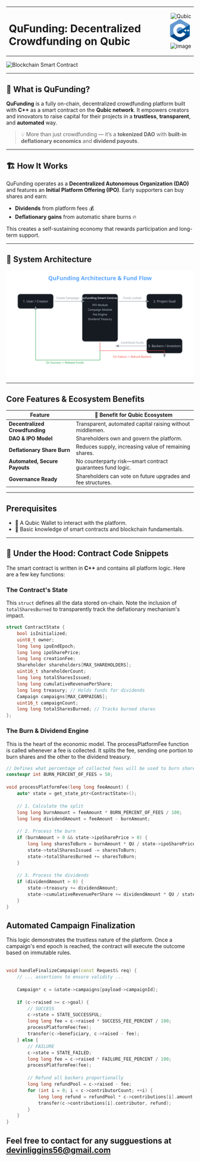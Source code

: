 <table>
  <tr>
    <td><h1> QuFunding: Decentralized Crowdfunding on Qubic</h1></td>
    <td align="right">
      <img src="https://github.com/user-attachments/assets/f1feeab8-6c46-4339-b148-05cfc8372709" alt="Qubic" width="60" height="60"/>
      <img src="https://raw.githubusercontent.com/devicons/devicon/master/icons/cplusplus/cplusplus-original.svg" alt="C++" width="60" height="60"/>
      <img width="60" height="60" alt="image" src="https://github.com/user-attachments/assets/d09ca5dc-1095-4027-95e6-f715102d9161"/>
    </td> 
  </tr>
</table>

<img src="https://cdn.dribbble.com/userupload/22575841/file/original-1f34d20cfecddbf083d889e33d4a9fb9.gif" alt="Blockchain Smart Contract" width="400"/>



---

## 🧠 What is QuFunding?

**QuFunding** is a fully on-chain, decentralized crowdfunding platform built with **C++** as a smart contract on the **Qubic network**. It empowers creators and innovators to raise capital for their projects in a **trustless**, **transparent**, and **automated** way.

> 💡 More than just crowdfunding — it’s a **tokenized DAO** with **built-in deflationary economics** and **dividend payouts**.

---

## 🏗️ How It Works

QuFunding operates as a **Decentralized Autonomous Organization (DAO)** and features an **Initial Platform Offering (IPO)**. Early supporters can buy shares and earn:

- **Dividends** from platform fees 💰
- **Deflationary gains** from automatic share burns 🔥

This creates a self-sustaining economy that rewards participation and long-term support.

---

## 🔧 System Architecture

<p align="center">
  <img src="./assets/qufunding-architecture.svg" alt="QuFunding Architecture Diagram"/>
</p>

---

##   Core Features & Ecosystem Benefits

|   **Feature**               | 🌱 **Benefit for Qubic Ecosystem** |
|-----------------------------|------------------------------------|
| **Decentralized Crowdfunding** | Transparent, automated capital raising without middlemen. |
| **DAO & IPO Model**            | Shareholders own and govern the platform. |
| **Deflationary Share Burn**    | Reduces supply, increasing value of remaining shares. |
| **Automated, Secure Payouts**  | No counterparty risk—smart contract guarantees fund logic. |
| **Governance Ready**           | Shareholders can vote on future upgrades and fee structures. |

---

##  Prerequisites

- 🔐 A Qubic Wallet to interact with the platform.
- 📘 Basic knowledge of smart contracts and blockchain fundamentals.

---

## 🧬 Under the Hood: Contract Code Snippets

The smart contract is written in **C++** and contains all platform logic. Here are a few key functions:

### The Contract's State
This `struct` defines all the data stored on-chain. Note the inclusion of `totalSharesBurned` to transparently track the deflationary mechanism's impact.
```cpp
struct ContractState {
    bool isInitialized;
    uint8_t owner;
    long long ipoEndEpoch;
    long long ipoSharePrice;
    long long creationFee;
    Shareholder shareholders[MAX_SHAREHOLDERS];
    uint16_t shareholderCount;
    long long totalSharesIssued;
    long long cumulativeRevenuePerShare;
    long long treasury; // Holds funds for dividends
    Campaign campaigns[MAX_CAMPAIGNS];
    uint16_t campaignCount;
    long long totalSharesBurned; // Tracks burned shares
};
```

### The Burn & Dividend Engine
This is the heart of the economic model. The processPlatformFee function is called whenever a fee is collected. It splits the fee, sending one portion to burn shares and the other to the dividend treasury.

```cpp
// Defines what percentage of collected fees will be used to burn shares.
constexpr int BURN_PERCENT_OF_FEES = 50;

void processPlatformFee(long long feeAmount) {
    auto* state = get_state_ptr<ContractState>();
    
    // 1. Calculate the split
    long long burnAmount = feeAmount * BURN_PERCENT_OF_FEES / 100;
    long long dividendAmount = feeAmount - burnAmount;

    // 2. Process the burn
    if (burnAmount > 0 && state->ipoSharePrice > 0) {
        long long sharesToBurn = burnAmount * QU / state->ipoSharePrice;
        state->totalSharesIssued -= sharesToBurn;
        state->totalSharesBurned += sharesToBurn;
    }

    // 3. Process the dividends
    if (dividendAmount > 0) {
        state->treasury += dividendAmount;
        state->cumulativeRevenuePerShare += dividendAmount * QU / state->totalSharesIssued;
    }
}
```

## Automated Campaign Finalization
This logic demonstrates the trustless nature of the platform. Once a campaign's end epoch is reached, the contract will execute the outcome based on immutable rules.

```cpp

void handleFinalizeCampaign(const Request& req) {
    // ... assertions to ensure validity ...
    
    Campaign* c = &state->campaigns[payload->campaignId];

    if (c->raised >= c->goal) {
        // SUCCESS
        c->state = STATE_SUCCESSFUL;
        long long fee = c->raised * SUCCESS_FEE_PERCENT / 100;
        processPlatformFee(fee);
        transfer(c->beneficiary, c->raised - fee);
    } else {
        // FAILURE
        c->state = STATE_FAILED;
        long long fee = c->raised * FAILURE_FEE_PERCENT / 100;
        processPlatformFee(fee);
        
        // Refund all backers proportionally
        long long refundPool = c->raised - fee;
        for (int i = 0; i < c->contributorCount; ++i) {
            long long refund = refundPool * c->contributions[i].amount / c->raised;
            transfer(c->contributions[i].contributor, refund);
        }
    }
}


```


## Feel free to contact for any sugguestions at devinliggins56@gmail.com 

